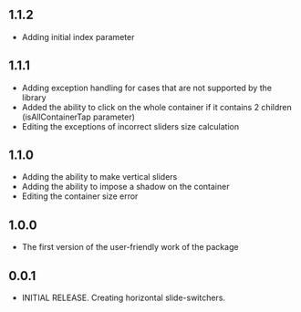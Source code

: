 ## 1.1.2

* Adding initial index parameter

## 1.1.1

* Adding exception handling for cases that are not supported by the library
* Added the ability to click on the whole container if it contains 2 children (isAllContainerTap parameter)
* Editing the exceptions of incorrect sliders size calculation

## 1.1.0

* Adding the ability to make vertical sliders
* Adding the ability to impose a shadow on the container
* Editing the container size error

## 1.0.0

* The first version of the user-friendly work of the package

## 0.0.1

* INITIAL RELEASE. Creating horizontal slide-switchers.
